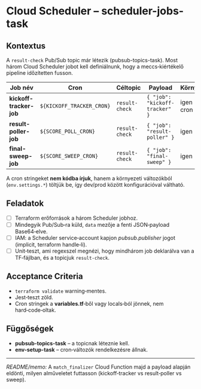 # Cloud Scheduler – **scheduler-jobs-task**

## Kontextus

A `result-check` Pub/Sub topic már létezik (pubsub-topics-task). Most három Cloud Scheduler jobot kell definiálnunk, hogy a meccs‑kiértékelő pipeline időzítetten fusson.

| Job név                 | Cron                      | Céltopic       | Payload                        | Környezet‑függő?                |
| ----------------------- | ------------------------- | -------------- | ------------------------------ | ------------------------------- |
| **kickoff-tracker-job** | `${KICKOFF_TRACKER_CRON}` | `result-check` | `{ "job": "kickoff-tracker" }` | igen (dev/prod cron különbözik) |
| **result-poller-job**   | `${SCORE_POLL_CRON}`      | `result-check` | `{ "job": "result-poller" }`   | igen                            |
| **final-sweep-job**     | `${SCORE_SWEEP_CRON}`     | `result-check` | `{ "job": "final-sweep" }`     | igen                            |

A cron stringeket **nem kódba írjuk**, hanem a környezeti változókból (`env.settings.*`) töltjük be, így dev/prod között konfigurációval váltható.

## Feladatok

* [ ] Terraform erőforrások a három Scheduler jobhoz.
* [ ] Mindegyik Pub/Sub‑ra küld, `data` mezője a fenti JSON‑payload Base64‑elve.
* [ ] IAM: a Scheduler service‑account kapjon *pubsub.publisher* jogot (implicit, terraform handle‑li).
* [ ] Unit‑teszt, ami regexszel megnézi, hogy mindhárom job deklarálva van a TF‑fájlban, és a topicjuk `result-check`.

## Acceptance Criteria

* `terraform validate` warning‑mentes.
* Jest‑teszt zöld.
* Cron stringek a **variables.tf**‑ből vagy locals‑ból jönnek, nem hard‑code‑oltak.

## Függőségek

* **pubsub-topics-task** – a topicnak léteznie kell.
* **env-setup-task** – cron‑változók rendelkezésre állnak.

---

*README/memo:* A `match_finalizer` Cloud Function majd a payload alapján eldönti, milyen alműveletet futtasson (kickoff‑tracker vs result‑poller vs sweep).
